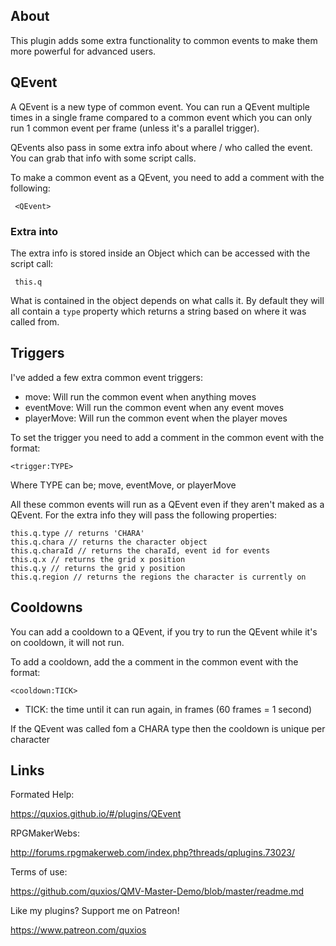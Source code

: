 

## AboutThis plugin adds some extra functionality to common events to make themmore powerful for advanced users.

## QEventA QEvent is a new type of common event. You can run a QEvent multiple timesin a single frame compared to a common event which you can only run 1common event per frame (unless it's a parallel trigger).QEvents also pass in some extra info about where / who called the event. Youcan grab that info with some script calls.To make a common event as a QEvent, you need to add a comment with the following:~~~ <QEvent>~~~

### **Extra into**The extra info is stored inside an Object which can be accessed with thescript call:~~~ this.q~~~What is contained in the object depends on what calls it. By default they willall contain a `type` property which returns a string based on where it wascalled from.

## TriggersI've added a few extra common event triggers:- move: Will run the common event when anything moves- eventMove: Will run the common event when any event moves- playerMove: Will run the common event when the player movesTo set the trigger you need to add a comment in the common event with the format:~~~<trigger:TYPE>~~~Where TYPE can be; move, eventMove, or playerMoveAll these common events will run as a QEvent even if they aren't maked as aQEvent. For the extra info they will pass the following properties:~~~this.q.type // returns 'CHARA'this.q.chara // returns the character objectthis.q.charaId // returns the charaId, event id for eventsthis.q.x // returns the grid x positionthis.q.y // returns the grid y positionthis.q.region // returns the regions the character is currently on~~~

## CooldownsYou can add a cooldown to a QEvent, if you try to run the QEvent while it'son cooldown, it will not run.To add a cooldown, add the a comment in the common event with the format:~~~<cooldown:TICK>~~~- TICK: the time until it can run again, in frames (60 frames = 1 second)If the QEvent was called fom a CHARA type then the cooldown is unique per character

## LinksFormated Help: https://quxios.github.io/#/plugins/QEventRPGMakerWebs: http://forums.rpgmakerweb.com/index.php?threads/qplugins.73023/Terms of use: https://github.com/quxios/QMV-Master-Demo/blob/master/readme.mdLike my plugins? Support me on Patreon! https://www.patreon.com/quxios